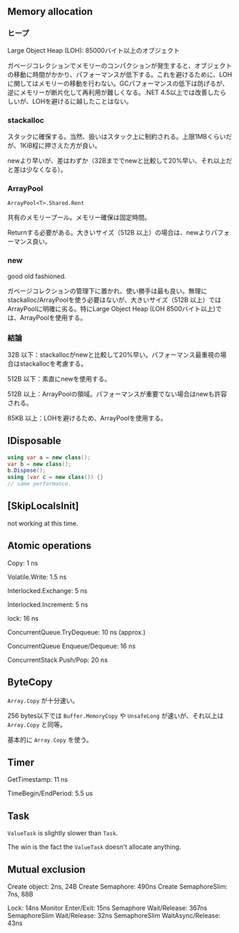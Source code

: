 ## Memory allocation

### ヒープ

Large Object Heap (LOH): 85000バイト以上のオブジェクト

ガベージコレクションでメモリーのコンパクションが発生すると、オブジェクトの移動に時間がかかり、パフォーマンスが低下する。これを避けるために、LOHに関してはメモリーの移動を行わない。GCパフォーマンスの低下は防げるが、逆にメモリーが断片化して再利用が難しくなる。.NET 4.5以上では改善したらしいが、LOHを避けるに越したことはない。



### stackalloc

スタックに確保する。当然、扱いはスタック上に制約される。上限1MBくらいだが、1KiB程に押さえた方が良い。

newより早いが、差はわずか（32Bまででnewと比較して20%早い、それ以上だと差は少なくなる）。



### ArrayPool

`ArrayPool<T>.Shared.Rent`

共有のメモリープール。メモリー確保は固定時間。

Returnする必要がある。大きいサイズ（512B 以上）の場合は、newよりパフォーマンス良い。



### new

good old fashioned.

ガベージコレクションの管理下に置かれ、使い勝手は最も良い。無理にstackalloc/ArrayPoolを使う必要はないが、大きいサイズ（512B 以上）ではArrayPoolに明確に劣る。特にLarge Object Heap (LOH 8500バイト以上)では、ArrayPoolを使用する。



### 結論

32B 以下：stackallocがnewと比較して20%早い。パフォーマンス最重視の場合はstackallocを考慮する。

512B 以下：素直にnewを使用する。

512B 以上：ArrayPoolの領域。パフォーマンスが重要でない場合はnewも許容される。

85KB 以上：LOHを避けるため、ArrayPoolを使用する。



## IDisposable

```csharp
using var a = new class();
var b = new class();
b.Dispose();
using (var c = new class()) {}
// same performance.
```



## [SkipLocalsInit]

not working at this time.



## Atomic operations

Copy: 1 ns

Volatile.Write: 1.5 ns

Interlocked.Exchange: 5 ns

Interlocked.Increment: 5 ns

lock: 16 ns

ConcurrentQueue.TryDequeue: 10 ns (approx.)

ConcurrentQueue Enqueue/Dequeue: 16 ns

ConcurrentStack Push/Pop: 20 ns



## ByteCopy

`Array.Copy` が十分速い。

256 bytes以下では `Buffer.MemoryCopy` や `UnsafeLong` が速いが、それ以上は `Array.Copy` と同等。

基本的に `Array.Copy` を使う。



## Timer

GetTimestamp: 11 ns

TimeBegin/EndPeriod: 5.5 us



## Task

`ValueTask` is slightly slower than `Task`.

The win is the fact the `ValueTask` doesn't allocate anything.



## Mutual exclusion
Create object: 2ns, 24B
Create Semaphore: 490ns
Create SemaphoreSlim: 7ns, 88B

Lock: 14ns
Monitor Enter/Exit: 15ns
Semaphore Wait/Release: 367ns
SemaphoreSlim Wait/Release: 32ns
SemaphoreSlim WaitAsync/Release: 43ns

